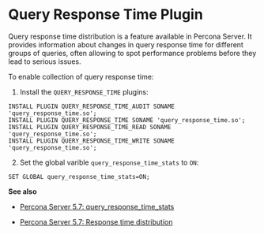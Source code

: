 # Query Response Time Plugin

Query response time distribution is a feature available in Percona Server.  It
provides information about changes in query response time for different groups
of queries, often allowing to spot performance problems before they lead to
serious issues.

To enable collection of query response time:


1. Install the `QUERY_RESPONSE_TIME` plugins:

```
INSTALL PLUGIN QUERY_RESPONSE_TIME_AUDIT SONAME 'query_response_time.so';
INSTALL PLUGIN QUERY_RESPONSE_TIME SONAME 'query_response_time.so';
INSTALL PLUGIN QUERY_RESPONSE_TIME_READ SONAME 'query_response_time.so';
INSTALL PLUGIN QUERY_RESPONSE_TIME_WRITE SONAME 'query_response_time.so';
```


2. Set the global varible `query_response_time_stats` to `ON`:

```
SET GLOBAL query_response_time_stats=ON;
```

**See also**


* [Percona Server 5.7: query_response_time_stats](https://www.percona.com/doc/percona-server/5.7/diagnostics/response_time_distribution.html#query_response_time_stats)


* [Percona Server 5.7: Response time distribution](https://www.percona.com/doc/percona-server/5.7/diagnostics/response_time_distribution.html#installing-the-plugins)
